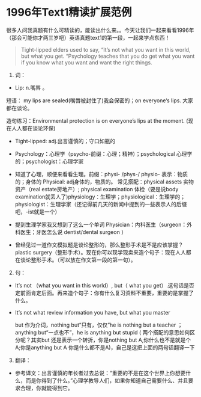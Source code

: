 # 1996年Text1精读扩展范例

很多人问我真题有什么可精读的，能读出什么来。。今天让我们一起来看看1996年（那会可能你才两三岁吧）英语真题text1的第一段，一起来学点东西！

> Tight-lipped elders used to say, “It’s not what you want in this world, but what you get. “Psychology teaches that you do get what you want if you know what you want and want the right things.

1. 词：

  - Lip: n.嘴唇 。

  短语： my lips are sealed(嘴唇被封住了)我会保密的；on everyone‘s lips. 大家都在谈论。

  造句练习：Environmental protection is on everyone’s lips at the moment. (现在人人都在谈论环保)

  - Tight-lipped: adj.出言谨慎的；守口如瓶的

  - Psychology：心理学（psycho-前缀：心理；精神）；psychological 心理学的；psychologist：心理学家

  - 知道了心理，顺便来看看生理。前缀：physi- /phys-/ physio- 表示：物质的；身体的 Physical: adj身体的，物质的。 常见搭配：physical assets 实物资产（real estate房地产）; physical examination 体检（要是说body examination就丢人了)physiology：生理学；physiological：生理学的；physiologist：生理学家（还记得前几天的新闻中提到的一些表示人的后缀吧，-ist就是一个）

  - 提到生理学家我又想到了这么一个单词 Physician：内科医生（surgeon：外科医生；牙医怎么说 dentist/dental surgeon ）

  - 曾经见过一道作文模拟题是谈论整形的，那么整形手术是不是应该掌握？ plastic surgery（整形手术）。现在你可以现学现卖来造个句子：现在人人都在谈论整形手术。（可以放在作文第一段的第一句）。

2. 句：

  - It’s not （what you want in this world）, but（ what you get）.这句话是否定前面肯定后面。再来造个句子：你有什么复习资料不重要，重要的是掌握了什么。

  - It’s not what review information you have, but what you master

    but 作为介词，nothing but“只有，仅仅”he is nothing but a teacher ；anything but“一点也不”，he is anything but stupid ( 两个搭配的意思如何区分呢？其实but 还是表示一个转折，你是nothing  but A,你什么也不是就是个A;你是anything but A 你是什么都不是A)，自己是这把上面的两句话翻译一下

3. 翻译：

  - 参考译文：出言谨慎的年长者过去总说：“重要的不是在这个世界上你想要什么，而是你得到了什么。”心理学教导人们，如果你知道自己需要什么、并且要求合理，你就能得到它。